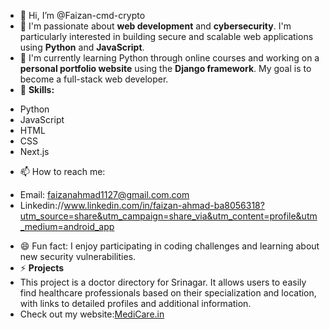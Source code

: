 - 👋 Hi, I’m @Faizan-cmd-crypto
- 👀 I'm passionate about **web development** and **cybersecurity**. I'm particularly interested in building secure and scalable web applications using **Python** and **JavaScript**.
- 🌱 I'm currently learning Python through online courses and working on a **personal portfolio website** using the **Django framework**. My goal is to become a full-stack web developer.
- 💞️ **Skills:**
* Python
* JavaScript
* HTML
* CSS
* Next.js
- 📫 How to reach me:
* Email: faizanahmad1127@gmail.com.com
* Linkedin://www.linkedin.com/in/faizan-ahmad-ba8056318?utm_source=share&utm_campaign=share_via&utm_content=profile&utm_medium=android_app
- 😄 Fun fact: I enjoy participating in coding challenges and learning about new security vulnerabilities.
- ⚡ **Projects**
- This project is a doctor directory for Srinagar. It allows users to easily find healthcare professionals based on their specialization and location, with links to detailed profiles and additional information.
- Check out my website:[MediCare.in](https://medicare-kappa-wine.vercel.app/)

<!---
Faizan-cmd-crypto/Faizan-cmd-crypto is a ✨ special ✨ repository because its `README.md` (this file) appears on your GitHub profile.
You can click the Preview link to take a look at your changes.
--->
